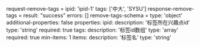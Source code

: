 request-remove-tags =
  ipid: 'ipid-1'
  tags: ['中大', 'SYSU']
response-remove-tags =
  result: "success"
  errors: []
remove-tags-schema =
  type: 'object'
  additional-properties: false
  properties:
    ipid:
      description: '标签所在兴趣点id'
      type: 'string'
      required: true
    tags:
      description: '标签id数组'
      type: 'array'
      required: true
      min-items: 1
      items:
        description: '标签名'
        type: 'string'
